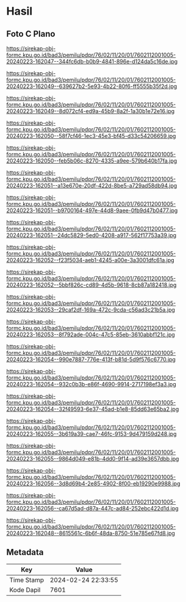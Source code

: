 # Hasil

## Foto C Plano

https://sirekap-obj-formc.kpu.go.id/bad3/pemilu/pdpr/76/02/11/20/01/7602112001005-20240223-162047--344fc6db-b0b9-4841-896e-d124da5c16de.jpg

https://sirekap-obj-formc.kpu.go.id/bad3/pemilu/pdpr/76/02/11/20/01/7602112001005-20240223-162049--639627b2-5e93-4b22-80f6-ff5555b35f2d.jpg

https://sirekap-obj-formc.kpu.go.id/bad3/pemilu/pdpr/76/02/11/20/01/7602112001005-20240223-162049--8d072cf4-ed9a-45b9-8a2f-1a30b1e72e16.jpg

https://sirekap-obj-formc.kpu.go.id/bad3/pemilu/pdpr/76/02/11/20/01/7602112001005-20240223-162050--58f7cf46-1ec3-45e3-bf45-d33c54206659.jpg

https://sirekap-obj-formc.kpu.go.id/bad3/pemilu/pdpr/76/02/11/20/01/7602112001005-20240223-162050--feb5b06c-8270-4335-a9ee-579b640b17fa.jpg

https://sirekap-obj-formc.kpu.go.id/bad3/pemilu/pdpr/76/02/11/20/01/7602112001005-20240223-162051--a13e670e-20df-422d-8be5-a729ad58db94.jpg

https://sirekap-obj-formc.kpu.go.id/bad3/pemilu/pdpr/76/02/11/20/01/7602112001005-20240223-162051--b9700164-497e-44d8-9aee-0fb9d47b0477.jpg

https://sirekap-obj-formc.kpu.go.id/bad3/pemilu/pdpr/76/02/11/20/01/7602112001005-20240223-162051--24dc5829-5ed0-4208-a917-562f17753a39.jpg

https://sirekap-obj-formc.kpu.go.id/bad3/pemilu/pdpr/76/02/11/20/01/7602112001005-20240223-162052--f23f5034-aeb1-4245-a00e-3a3001dfc61a.jpg

https://sirekap-obj-formc.kpu.go.id/bad3/pemilu/pdpr/76/02/11/20/01/7602112001005-20240223-162052--5bbf826c-cd89-4d5b-9618-8cb87a182418.jpg

https://sirekap-obj-formc.kpu.go.id/bad3/pemilu/pdpr/76/02/11/20/01/7602112001005-20240223-162053--29caf2df-169a-472c-9cda-c56ad3c21b5a.jpg

https://sirekap-obj-formc.kpu.go.id/bad3/pemilu/pdpr/76/02/11/20/01/7602112001005-20240223-162053--8f792ade-004c-47c5-85eb-3610abbf121c.jpg

https://sirekap-obj-formc.kpu.go.id/bad3/pemilu/pdpr/76/02/11/20/01/7602112001005-20240223-162054--990e7887-776e-413f-b81d-5d9f576c6770.jpg

https://sirekap-obj-formc.kpu.go.id/bad3/pemilu/pdpr/76/02/11/20/01/7602112001005-20240223-162054--932c0b3b-e86f-4690-9914-2717198ef3a3.jpg

https://sirekap-obj-formc.kpu.go.id/bad3/pemilu/pdpr/76/02/11/20/01/7602112001005-20240223-162054--32f49593-6e37-45ad-b1e8-85dd63e65ba2.jpg

https://sirekap-obj-formc.kpu.go.id/bad3/pemilu/pdpr/76/02/11/20/01/7602112001005-20240223-162055--3b619a39-cae7-46fc-9153-9d479159d248.jpg

https://sirekap-obj-formc.kpu.go.id/bad3/pemilu/pdpr/76/02/11/20/01/7602112001005-20240223-162055--9864d049-e81b-4dd0-9f14-ad39e3657dbb.jpg

https://sirekap-obj-formc.kpu.go.id/bad3/pemilu/pdpr/76/02/11/20/01/7602112001005-20240223-162056--3d8d69b4-2e85-4902-8f00-eb19290e9988.jpg

https://sirekap-obj-formc.kpu.go.id/bad3/pemilu/pdpr/76/02/11/20/01/7602112001005-20240223-162056--ca67d5ad-d87a-447c-ad84-252ebc422d1d.jpg

https://sirekap-obj-formc.kpu.go.id/bad3/pemilu/pdpr/76/02/11/20/01/7602112001005-20240223-162048--8615561c-6b6f-48da-8750-51e785e67fd8.jpg


## Metadata

| Key        | Value               |
| ---------- | ------------------- |
| Time Stamp | 2024-02-24 22:33:55 |
| Kode Dapil | 7601                |



